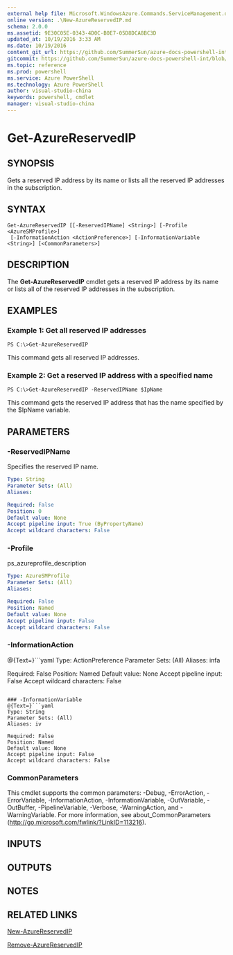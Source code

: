 ```yaml
---
external help file: Microsoft.WindowsAzure.Commands.ServiceManagement.dll-Help.xml
online version: .\New-AzureReservedIP.md
schema: 2.0.0
ms.assetid: 9E30C05E-0343-4D0C-B0E7-05D8DCA8BC3D
updated_at: 10/19/2016 3:33 AM
ms.date: 10/19/2016
content_git_url: https://github.com/SummerSun/azure-docs-powershell-int/blob/master/azureps-cmdlets-docs/ServiceManagement/Azure.Service/v1.6.1/Get-AzureReservedIP.md
gitcommit: https://github.com/SummerSun/azure-docs-powershell-int/blob/c0d1e448da01261236e9ece01ca5c2a98effbf31/azureps-cmdlets-docs/ServiceManagement/Azure.Service/v1.6.1/Get-AzureReservedIP.md
ms.topic: reference
ms.prod: powershell
ms.service: Azure PowerShell
ms.technology: Azure PowerShell
author: visual-studio-china
keywords: powershell, cmdlet
manager: visual-studio-china
---
```


# Get-AzureReservedIP

## SYNOPSIS
Gets a reserved IP address by its name or lists all the reserved IP addresses in the subscription.

## SYNTAX

```
Get-AzureReservedIP [[-ReservedIPName] <String>] [-Profile <AzureSMProfile>]
 [-InformationAction <ActionPreference>] [-InformationVariable <String>] [<CommonParameters>]
```

## DESCRIPTION
The **Get-AzureReservedIP** cmdlet gets a reserved IP address by its name or lists all of the reserved IP addresses in the subscription.

## EXAMPLES

### Example 1: Get all reserved IP addresses
```
PS C:\>Get-AzureReservedIP
```

This command gets all reserved IP addresses.

### Example 2: Get a reserved IP address with a specified name
```
PS C:\>Get-AzureReservedIP -ReservedIPName $IpName
```

This command gets the reserved IP address that has the name specified by the $IpName variable.

## PARAMETERS

### -ReservedIPName
Specifies the reserved IP name.

```yaml
Type: String
Parameter Sets: (All)
Aliases: 

Required: False
Position: 0
Default value: None
Accept pipeline input: True (ByPropertyName)
Accept wildcard characters: False
```

### -Profile
ps_azureprofile_description

```yaml
Type: AzureSMProfile
Parameter Sets: (All)
Aliases: 

Required: False
Position: Named
Default value: None
Accept pipeline input: False
Accept wildcard characters: False
```

### -InformationAction
@{Text=}```yaml
Type: ActionPreference
Parameter Sets: (All)
Aliases: infa

Required: False
Position: Named
Default value: None
Accept pipeline input: False
Accept wildcard characters: False
```

### -InformationVariable
@{Text=}```yaml
Type: String
Parameter Sets: (All)
Aliases: iv

Required: False
Position: Named
Default value: None
Accept pipeline input: False
Accept wildcard characters: False
```

### CommonParameters
This cmdlet supports the common parameters: -Debug, -ErrorAction, -ErrorVariable, -InformationAction, -InformationVariable, -OutVariable, -OutBuffer, -PipelineVariable, -Verbose, -WarningAction, and -WarningVariable. For more information, see about_CommonParameters (http://go.microsoft.com/fwlink/?LinkID=113216).

## INPUTS

## OUTPUTS

## NOTES

## RELATED LINKS

[New-AzureReservedIP](.\New-AzureReservedIP.md)

[Remove-AzureReservedIP](.\Remove-AzureReservedIP.md)


